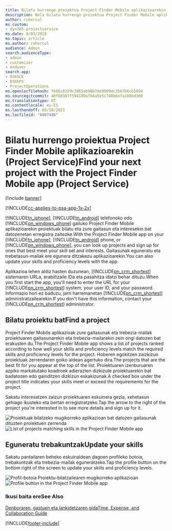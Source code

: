 ```yaml
---
title: Bilatu hurrengo proiektua Project Finder Mobile aplikazioarekin
description: Nola bilatu hurrengo proiektua Project Finder Mobile aplikazioarekin Project Service-rako
author: ruhercul
ms.custom:
- dyn365-projectservice
ms.date: 8/03/2018
ms.topic: article
ms.author: ruhercul
audience: Admin
search.audienceType:
- admin
- customizer
- enduser
search.app:
- D365CE
- D365PS
- ProjectOperations
ms.openlocfilehash: f686c8329c3965ab98b7de9909dc3567b6cb5094
ms.sourcegitcommit: 40f68387f594180af64a5e5c748b6efa188bd300
ms.translationtype: HT
ms.contentlocale: eu-ES
ms.lasthandoff: 05/10/2021
ms.locfileid: "6007486"
---
```

# <a name="find-your-next-project-with-the-project-finder-mobile-app-project-service"></a><span data-ttu-id="3e3bb-103">Bilatu hurrengo proiektua Project Finder Mobile aplikazioarekin (Project Service)</span><span class="sxs-lookup"><span data-stu-id="3e3bb-103">Find your next project with the Project Finder Mobile app (Project Service)</span></span>

[!include [banner](../includes/psa-now-project-operations.md)]

[!INCLUDE[cc-applies-to-psa-app-1x-2x](../includes/cc-applies-to-psa-app-1x-2x.md)]

<span data-ttu-id="3e3bb-104">[!INCLUDE[tn_iphone](../includes/tn-iphone.md)], [!INCLUDE[tn_android](../includes/tn-android.md)] telefonoko edo [!INCLUDE[pn_windows_phone](../includes/pn-windows-phone.md)] gailuko Project Finder Mobile aplikazioarekin proiektuak bilatu eta zure gaitasun eta interesekin bat datozenetan erregistra zaitezke.</span><span class="sxs-lookup"><span data-stu-id="3e3bb-104">With the Project Finder Mobile app on your [!INCLUDE[tn_iphone](../includes/tn-iphone.md)], [!INCLUDE[tn_android](../includes/tn-android.md)] phone, or [!INCLUDE[pn_windows_phone](../includes/pn-windows-phone.md)], you can look up projects and sign up for ones that best meet your skill set and interests.</span></span> <span data-ttu-id="3e3bb-105">Gaitasunak eguneratu eta trebetasun-mailak ere egunera ditzakezu aplikazioarekin.</span><span class="sxs-lookup"><span data-stu-id="3e3bb-105">You can also update your skills and proficiency levels with the app.</span></span>  
  
 <span data-ttu-id="3e3bb-106">Aplikazioa lehen aldiz hasten duzunean, [!INCLUDE[pn_crm_shortest](../includes/pn-crm-shortest.md)] sistemaren URLa, erabiltzaile IDa eta pasahitza idatzi behar dituzu.</span><span class="sxs-lookup"><span data-stu-id="3e3bb-106">When you first start the app, you'll need to enter the URL for your [!INCLUDE[pn_crm_shortest](../includes/pn-crm-shortest.md)] system, your user ID, and your password.</span></span> <span data-ttu-id="3e3bb-107">Informazio hori ez baduzu, jarri harremanetan [!INCLUDE[pn_crm_shortest](../includes/pn-crm-shortest.md)] administratzailearekin.</span><span class="sxs-lookup"><span data-stu-id="3e3bb-107">If you don't have this information,  contact your [!INCLUDE[pn_crm_shortest](../includes/pn-crm-shortest.md)] administrator.</span></span>  
  
## <a name="find-a-project"></a><span data-ttu-id="3e3bb-108">Bilatu proiektu bat</span><span class="sxs-lookup"><span data-stu-id="3e3bb-108">Find a project</span></span>  
 <span data-ttu-id="3e3bb-109">Project Finder Mobile aplikazioak zure gaitasunak eta trebezia-mailak proiektuaren gaitasunarekin eta trebezia-mailarekin zein ongi datozen bat erakusten du.</span><span class="sxs-lookup"><span data-stu-id="3e3bb-109">The Project Finder Mobile app shows a list of projects ranked according to how well your skills and proficiency levels match the required skills and proficiency levels for the project.</span></span> <span data-ttu-id="3e3bb-110">Hoberen egokitzen zaizkizun proiektuak zerrendaren goiko aldean agertuko dira.</span><span class="sxs-lookup"><span data-stu-id="3e3bb-110">The projects that are the best fit for you appear at the top of the list.</span></span> <span data-ttu-id="3e3bb-111">Proiektuaren izenburuaren azpiko markatutako koadroek adierazten dizkizute proiektuarekin bat badatozen edo gainditzen dizkizun eskakizunak.</span><span class="sxs-lookup"><span data-stu-id="3e3bb-111">A checked box under the project title indicates your skills meet or exceed the requirements for the project.</span></span>  
  
 <span data-ttu-id="3e3bb-112">Sakatu interesatzen zaizun proiektuaren eskuinera gezia, xehetasun gehiago ikusteko eta bertan erregistratzeko.</span><span class="sxs-lookup"><span data-stu-id="3e3bb-112">Tap the arrow to the right of the project you're interested in to see more details and sign up for it.</span></span>  
  
 <span data-ttu-id="3e3bb-113">![Proiektuak bilatzeko mugikorreko aplikazioan bat datozen gaitasunak dituzten proiektuen zerrenda](../psa/media/project-service-project-finder-list.png "Proiektuak bilatzeko mugikorreko aplikazioan bat datozen gaitasunak dituzten proiektuen zerrenda")</span><span class="sxs-lookup"><span data-stu-id="3e3bb-113">![List of projects matching skills in the Project Finder Mobile app](../psa/media/project-service-project-finder-list.png "List of projects matching skills in the Project Finder Mobile app")</span></span>  
  
## <a name="update-your-skills"></a><span data-ttu-id="3e3bb-114">Eguneratu trebakuntzak</span><span class="sxs-lookup"><span data-stu-id="3e3bb-114">Update your skills</span></span>  
 <span data-ttu-id="3e3bb-115">Sakatu pantailaren beheko eskuinaldean dagoen profileko botoia, trebakuntzak eta trebezia-mailak eguneratzeko.</span><span class="sxs-lookup"><span data-stu-id="3e3bb-115">Tap the profile button on the bottom right of the screen to update your skills and proficiency levels.</span></span>  
  
 <span data-ttu-id="3e3bb-116">![Profil-botoia Proiektu-bilatzailearen mugikorreko aplikazioan](../psa/media/project-service-project-finder-profile.png "Profil-botoia Proiektu-bilatzailearen mugikorreko aplikazioan")</span><span class="sxs-lookup"><span data-stu-id="3e3bb-116">![Profile button in the Project Finder Mobile app](../psa/media/project-service-project-finder-profile.png "Profile button in the Project Finder Mobile app")</span></span>  
  
### <a name="see-also"></a><span data-ttu-id="3e3bb-117">Ikusi baita ere</span><span class="sxs-lookup"><span data-stu-id="3e3bb-117">See Also</span></span>  
 [<span data-ttu-id="3e3bb-118">Denboraren, gastuen eta lankidetzaren gida</span><span class="sxs-lookup"><span data-stu-id="3e3bb-118">Time, Expense, and Collaboration Guide</span></span>](../psa/time-expense-collaboration-guide.md)


[!INCLUDE[footer-include](../includes/footer-banner.md)]